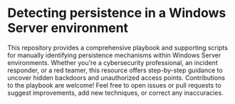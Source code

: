# Detecting persistence in a Windows Server environment
This repository provides a comprehensive playbook and supporting scripts for manually identifying persistence mechanisms within Windows Server environments.
Whether you're a cybersecurity professional, an incident responder, or a red teamer, this resource offers step-by-step guidance to uncover hidden backdoors and unauthorized access points.
Contributions to the playbook are welcome! Feel free to open issues or pull requests to suggest improvements, add new techniques, or correct any inaccuracies.